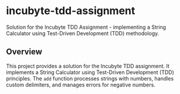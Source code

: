 # incubyte-tdd-assignment

Solution for the Incubyte TDD Assignment - implementing a String Calculator using Test-Driven Development (TDD) methodology.

## Overview

This project provides a solution for the Incubyte TDD assignment. It implements a String Calculator using Test-Driven Development (TDD) principles. The `add` function processes strings with numbers, handles custom delimiters, and manages errors for negative numbers.

